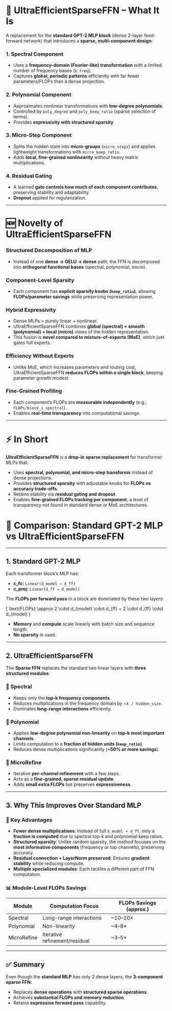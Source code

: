# 🔑 UltraEfficientSparseFFN – What It Is

A replacement for the **standard GPT-2 MLP block** (dense 2-layer feed-forward network) that introduces a **sparse, multi-component design**:

### 1. Spectral Component
- Uses a **frequency-domain (Fourier-like) transformation** with a limited number of frequency bases (`k_freq`).  
- Captures **global, periodic patterns** efficiently with far fewer parameters/FLOPs than a dense projection.  

### 2. Polynomial Component
- Approximates nonlinear transformations with **low-degree polynomials**.  
- Controlled by `poly_degree` and `poly_keep_ratio` (sparse selection of terms).  
- Provides **expressivity with structured sparsity**.  

### 3. Micro-Step Component
- Splits the hidden state into **micro-groups** (`micro_steps`) and applies lightweight transformations with `micro_keep_ratio`.  
- Adds **local, fine-grained nonlinearity** without heavy matrix multiplications.  

### 4. Residual Gating
- A learned **gate controls how much of each component contributes**, preserving stability and adaptability.  
- **Dropout** applied for regularization.  

---

# 🆕 Novelty of UltraEfficientSparseFFN

### Structured Decomposition of MLP
- Instead of one **dense → GELU → dense** path, the FFN is decomposed into **orthogonal functional bases** (spectral, polynomial, micro).  

### Component-Level Sparsity
- Each component has **explicit sparsity knobs (`keep_ratio`)**, allowing **FLOPs/parameter savings** while preserving representation power.  

### Hybrid Expressivity
- Dense MLPs = purely linear + nonlinear.  
- UltraEfficientSparseFFN combines **global (spectral) + smooth (polynomial) + local (micro)** views of the hidden representation.  
- This fusion is **novel compared to mixture-of-experts (MoE)**, which just gates full experts.  

### Efficiency Without Experts
- Unlike MoE, which increases parameters and routing cost, UltraEfficientSparseFFN **reduces FLOPs within a single block**, keeping parameter growth modest.  

### Fine-Grained Profiling
- Each component’s FLOPs are **measurable independently** (e.g., `FLOPs/block_i_spectral`).  
- Enables **real-time transparency** into computational savings.  

---

# ⚡ In Short

**UltraEfficientSparseFFN** is a **drop-in sparse replacement** for transformer MLPs that:  

- Uses **spectral, polynomial, and micro-step transforms** instead of dense projections.  
- Provides **structured sparsity** with adjustable knobs for **FLOPs vs accuracy trade-offs**.  
- Retains stability via **residual gating and dropout**.  
- Enables **fine-grained FLOPs tracking per component**, a level of transparency not found in standard dense or MoE architectures.  

# 🔬 Comparison: Standard GPT-2 MLP vs UltraEfficientSparseFFN

---

## 1. Standard GPT-2 MLP

Each transformer block’s MLP has:

- **c_fc:** `Linear(d_model → d_ff)`  
- **c_proj:** `Linear(d_ff → d_model)`  

The **FLOPs per forward pass** in a block are dominated by these two layers:

\[
\text{FLOPs} \approx 2 \cdot d_{model} \cdot d_{ff} + 2 \cdot d_{ff} \cdot d_{model}
\]

- **Memory** and **compute** scale linearly with batch size and sequence length.  
- **No sparsity** is used.  

---

## 2. UltraEfficientSparseFFN

The **Sparse FFN** replaces the standard two linear layers with **three structured modules**:

### 🔹 Spectral
- Keeps only the **top-k frequency components**.  
- Reduces multiplications in the frequency domain by ~`k / hidden_size`.  
- Dominates **long-range interactions** efficiently.  

### 🔹 Polynomial
- Applies **low-degree polynomial non-linearity** on **top-k most important channels**.  
- Limits computation to a **fraction of hidden units (`keep_ratio`)**.  
- Reduces dense multiplications significantly (**~50% or more savings**).  

### 🔹 MicroRefine
- Iterative **per-channel refinement** with a few steps.  
- Acts as a **fine-grained, sparse residual update**.  
- Adds **small extra FLOPs** but preserves **expressiveness**.  

---

## 3. Why This Improves Over Standard MLP

### 🚀 Key Advantages
- **Fewer dense multiplications**: Instead of full `d_model × d_ff`, only a **fraction is computed** due to spectral top-k and polynomial keep ratios.  
- **Structured sparsity**: Unlike random sparsity, the method focuses on the **most informative components** (frequency or top channels), preserving accuracy.  
- **Residual connection + LayerNorm preserved**: Ensures **gradient stability** while reducing compute.  
- **Multiple specialized modules**: Each tackles a different part of FFN computation.  

### 📊 Module-Level FLOPs Savings

| Module      | Computation Focus          | FLOPs Savings (approx.) |
|-------------|----------------------------|--------------------------|
| Spectral    | Long-range interactions    | ~10–20×                  |
| Polynomial  | Non-linearity              | ~4–8×                    |
| MicroRefine | Iterative refinement/residual | ~3–5×                  |

---

## ✅ Summary

Even though the **standard MLP** has only 2 dense layers, the **3-component sparse FFN**:

- Replaces **dense operations** with **structured sparse operations**.  
- Achieves **substantial FLOPs and memory reduction**.  
- Retains **expressive forward pass** capability.  
